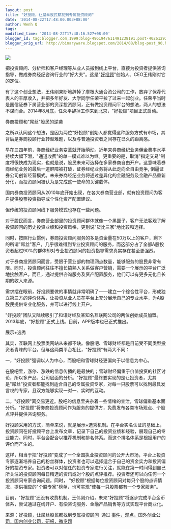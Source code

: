 ```yaml
---
layout: post
title: "好投顾，让屌丝股民都找到专属投资顾问"
date: '2014-08-22T17:48:00.003+08:00'
author: Wenh Q
tags:
modified_time: '2014-08-22T17:48:16.527+08:00'
blogger_id: tag:blogger.com,1999:blog-4961947611491238191.post-4026129222830902322
blogger_orig_url: http://binaryware.blogspot.com/2014/08/blog-post_90.html
---
```


![](https://images-blogger-opensocial.googleusercontent.com/gadgets/proxy?url=http%3A%2F%2Fkuailiyu.cyzone.cn%2Fuploadfile%2F2014%2F0821%2F20140821032602395.jpg&container=blogger&gadget=a&rewriteMime=image%2F*)





把投资顾问、分析师和客户经理等从业人员搬到线上平台，直接为投资者提供咨询指导，做成券商经纪咨询行业的"好大夫"。这是"[好投顾](http://www.haotougu.com/)"创始人、CEO王伟刚对它的定位。



有了这个创业想法，王伟刚果断地辞掉了摩根大通合资公司的工作，放弃了保荐代表人的丰厚收入，并把多年好友、大学同学任荣平拉了过来一起创业。任荣平当时是国信证券下属营业部的资深投资顾问，正有做投资顾问平台的想法，两人的想法不谋而合。2014年8月底，任荣平辞掉工作来到北京，"好投顾"项目正式启动。



券商投顾和"屌丝"股民的逆袭



之所以认同这个想法，是因为两位"好投顾"创始人都觉得这种服务方式有市场，其背后是券商投顾行业转型难题，以及与普通投资者之间存在已久的距离感。



早在三四年前，券商经纪业务变革就开始萌动。近年来券商经纪业务佣金费率水平持续大幅下滑，"通道收费"的单一模式难以为继。更重要的是，取消"指定交易"制度将很快成为现实，也就是说，股民未来可选择在多家券商自由开户。这意味着券商经纪业务的最后一道屏障被打破，证券经纪业务将从此走向全自由竞争,
倒逼证券公司创新经营模式。未来券商经纪业务将通过差异化的金融服务及金融产品重新分化，而投资顾问被认为是完成这一使命的关键载体。



国内券商投资顾问从2010年底开始出现，在各大券商营业部，就有投资顾问为客户提供股票投资指导或个性化资产配置建议。



但传统的投资顾问线下服务模式也存在一些问题。



对于股民而言，券商营业部里的投资顾问群体就像一个黑匣子，客户无法客观了解投资顾问的历史投资业绩和投资风格，更别说"货比三家"地比较和选择。



同时，按照行业惯例，券商投资顾问服务的多是资金量在50万以上的客户，剩下的所谓"屌丝"客户，几乎很难得到专业投资顾问的服务，而这部分占了全部A股投资者超过90%的群体却对专业投资顾问的投资指导需求真实存在甚至更强烈。



对于券商投资顾问而言，受限于营业部的物理网点数量，能够服务的股民非常有限。同时，投资顾问往往不擅长搞熟人关系做客户营销，需要一个展示的平台广泛地接触客户。而且，通过提供咨询服务及资产配置服务，他们可以有更多元化且长期的收入来源。



需求摆在眼前，好投顾要做的事情就非常明确了——建立一个综合性平台，形成独立第三方的评价体系，让投资从业人员在平台上充分展示自己的专业水平，为A股股民提供专业化服务，并可以进行线上开户。



"好投顾"团队又陆续吸引了和讯财经及某知名互联网公司的两位创始成员加盟。2013年底，"好投顾"正式上线。目前，APP版本也已正式推出。



展示+选秀



其实，互联网上股票类网站从来都不缺。像股吧、雪球财经都是目前受不同类型投资者青睐的平台。但与这两类平台相比，"好投顾"有两大不同：



一，"好投顾"强调以人为中心，而股吧和雪球财经更偏向于以信息为中心。



在股吧里，涨停、涨跌的信息传播的是最快的；雪球财经偏重于价值投资的社区讨论，所以多产品、公司层面的分析。"好投顾"最终要实现的是让投资者，尤其是"屌丝"投资者都能找到适合自己的专属投资专家，对每一只股票可以找到最具发言权的专家，且双方能够实现一对一、实时的互动。



二，"好投顾"离交易更近。股吧的信息里夹杂着一些情绪的宣泄，雪球偏重基本面分析。"好投顾"将券商投资顾问作为服务的提供方，免费发布各类市场观点、个股点评并提供咨询服务。



好投顾采用的方式，简单来说，就是展示+选秀机制。在平台实名认证的基础上，投资顾问在好投顾平台上发布文章，记录下自己的投资业绩和经验，展现自己的专业能力。同时，平台会配合以推荐机制和排名体系。而这个排名体系是根据用户的评价而产生的。



这样，相当于把"好投顾"变成了一个全国执业投资顾问的公开大市场，平台上投资专家逐渐培养自己的粉丝群体，投资者也可以选择适合于自己的资金实力和投资偏好的投资专家。投资者可以对信任的投资专家进行关注，就能在第一时间得到自己所关注的投资顾问每日精选的资讯或对个股的点评推荐。投资者还可以向任何一个投资顾问专家咨询问题。同时，
"好投顾"根据每位投资顾问对每只个股的点评情况，提供相应的"个股专家"榜单，也可实现"使每一只股票都有一个专家服务"。



目前，"好投顾"还没有收费机制。王伟刚介绍，未来"好投顾"将逐步完成平台金币体系，尝试通过在线开户、有偿咨询服务、金融产品销售等方式实现平台商业化。


来源：[好投顾，让屌丝股民都找到专属投资顾问](http://kuailiyu.cyzone.cn/article/11044.html)  通过 [事件，观点，国外创业公司，国内创业公司，研报，微专题](http://www.kuailiyu.com/)
